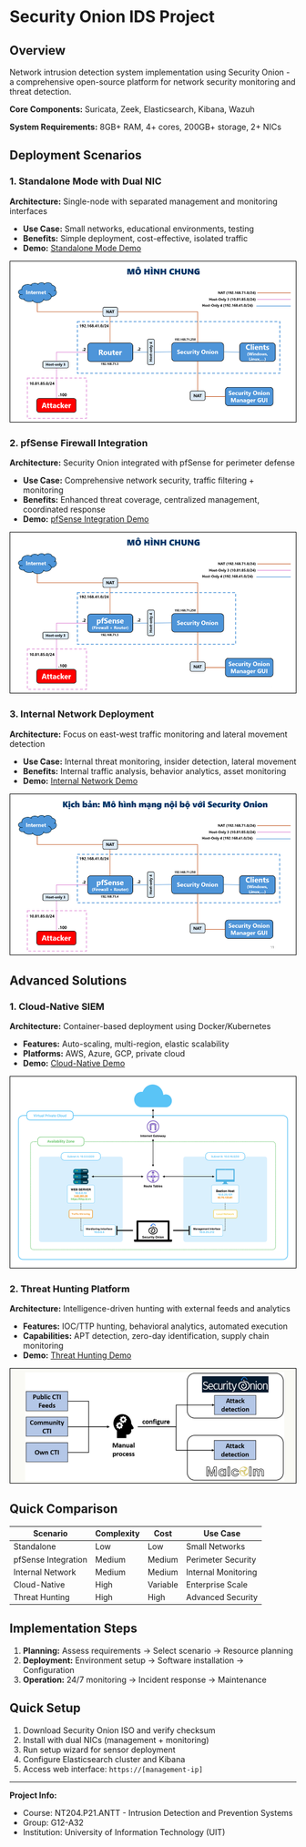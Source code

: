 # Security Onion IDS Project

## Overview

Network intrusion detection system implementation using Security Onion - a comprehensive open-source platform for network security monitoring and threat detection.

**Core Components:** Suricata, Zeek, Elasticsearch, Kibana, Wazuh

**System Requirements:** 8GB+ RAM, 4+ cores, 200GB+ storage, 2+ NICs

## Deployment Scenarios

### 1. Standalone Mode with Dual NIC
**Architecture:** Single-node with separated management and monitoring interfaces
- **Use Case:** Small networks, educational environments, testing
- **Benefits:** Simple deployment, cost-effective, isolated traffic
- **Demo:** [Standalone Mode Demo](https://youtu.be/bWiu8lMXAZk?si=wuvnwz9h18eOClaS)

![Standalone Architecture](img/standalone-architecture.png)

### 2. pfSense Firewall Integration
**Architecture:** Security Onion integrated with pfSense for perimeter defense
- **Use Case:** Comprehensive network security, traffic filtering + monitoring
- **Benefits:** Enhanced threat coverage, centralized management, coordinated response
- **Demo:** [pfSense Integration Demo](https://youtu.be/HT8qZro5x00?si=-r-8OZ2qNsrbV93Q)

![pfSense Integration](img/pfsense-integration.png)

### 3. Internal Network Deployment
**Architecture:** Focus on east-west traffic monitoring and lateral movement detection
- **Use Case:** Internal threat monitoring, insider detection, lateral movement
- **Benefits:** Internal traffic analysis, behavior analytics, asset monitoring
- **Demo:** [Internal Network Demo](https://youtu.be/_C9MXBDSYEU?si=vYywR-h7iumJpBQG)

![Internal Network](img/internal-network.png)

## Advanced Solutions

### 1. Cloud-Native SIEM
**Architecture:** Container-based deployment using Docker/Kubernetes
- **Features:** Auto-scaling, multi-region, elastic scalability
- **Platforms:** AWS, Azure, GCP, private cloud
- **Demo:** [Cloud-Native Demo](https://youtu.be/W58uNYq1-xU?si=tZ9231kaI1O2CNko)

![Cloud Deployment](img/cloud-deployment.png)

### 2. Threat Hunting Platform
**Architecture:** Intelligence-driven hunting with external feeds and analytics
- **Features:** IOC/TTP hunting, behavioral analytics, automated execution
- **Capabilities:** APT detection, zero-day identification, supply chain monitoring
- **Demo:** [Threat Hunting Demo](https://youtu.be/oGU8ufvFnPQ?si=wVdn9oKTDtf2mBLm)

![Threat Hunting](img/threat-hunting.png)

## Quick Comparison

| Scenario | Complexity | Cost | Use Case |
|----------|------------|------|----------|
| Standalone | Low | Low | Small Networks |
| pfSense Integration | Medium | Medium | Perimeter Security |
| Internal Network | Medium | Medium | Internal Monitoring |
| Cloud-Native | High | Variable | Enterprise Scale |
| Threat Hunting | High | High | Advanced Security |

## Implementation Steps

1. **Planning:** Assess requirements → Select scenario → Resource planning
2. **Deployment:** Environment setup → Software installation → Configuration
3. **Operation:** 24/7 monitoring → Incident response → Maintenance

## Quick Setup

1. Download Security Onion ISO and verify checksum
2. Install with dual NICs (management + monitoring)
3. Run setup wizard for sensor deployment
4. Configure Elasticsearch cluster and Kibana
5. Access web interface: `https://[management-ip]`

---

**Project Info:**
- Course: NT204.P21.ANTT - Intrusion Detection and Prevention Systems
- Group: G12-A32
- Institution: University of Information Technology (UIT)